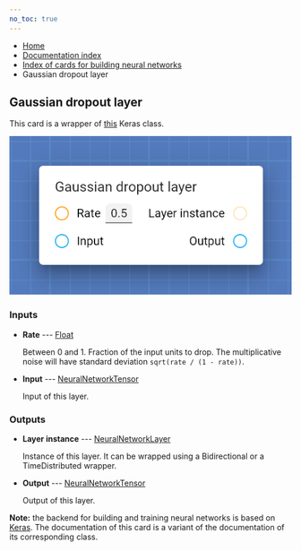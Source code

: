 ```yaml
---
no_toc: true
---
```


<ul class="breadcrumb">
    <li><a href="">Home</a></li>
    <li><a href="documentation">Documentation index</a></li>
    <li><a href="neural_network_cards/">Index of cards for building neural networks</a></li>
    <li>Gaussian dropout layer</li>
</ul>

## Gaussian dropout layer

This card is a wrapper of [this](https://keras.io/api/layers/regularization_layers/gaussian_dropout/) Keras class.

!["Gaussian dropout layer" card](assets/img/neural_network_cards/layer_GaussianDropout.png)


### Inputs


* **Rate** --- [Float](types/Float)

  Between 0 and 1. Fraction of the input units to drop. The multiplicative noise will have standard deviation `sqrt(rate / (1 - rate))`.

* **Input** --- [NeuralNetworkTensor](types/NeuralNetworkTensor)

  Input of this layer.





### Outputs


* **Layer instance** --- [NeuralNetworkLayer](types/NeuralNetworkLayer)

  Instance of this layer. It can be wrapped using a Bidirectional or a TimeDistributed wrapper.

* **Output** --- [NeuralNetworkTensor](types/NeuralNetworkTensor)

  Output of this layer.






**Note:** the backend for building and training neural networks is based on [Keras](https://keras.io/). The documentation of this card is a variant of the documentation of its corresponding class.